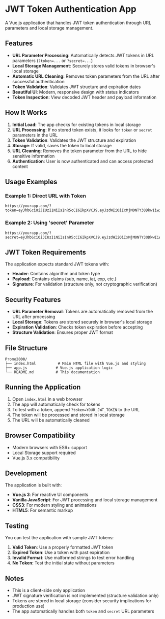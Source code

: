 # JWT Token Authentication App

A Vue.js application that handles JWT token authentication through URL parameters and local storage management.

## Features

- **URL Parameter Processing**: Automatically detects JWT tokens in URL parameters (`?token=...` or `?secret=...`)
- **Local Storage Management**: Securely stores valid tokens in browser's local storage
- **Automatic URL Cleaning**: Removes token parameters from the URL after successful authentication
- **Token Validation**: Validates JWT structure and expiration dates
- **Beautiful UI**: Modern, responsive design with status indicators
- **Token Inspection**: View decoded JWT header and payload information

## How It Works

1. **Initial Load**: The app checks for existing tokens in local storage
2. **URL Processing**: If no stored token exists, it looks for `token` or `secret` parameters in the URL
3. **Token Validation**: Validates the JWT structure and expiration
4. **Storage**: If valid, saves the token to local storage
5. **URL Cleaning**: Removes the token parameter from the URL to hide sensitive information
6. **Authentication**: User is now authenticated and can access protected content

## Usage Examples

### Example 1: Direct URL with Token
```
https://yourapp.com/?token=eyJhbGciOiJIUzI1NiIsInR5cCI6IkpXVCJ9.eyJzdWIiOiIxMjM0NTY3ODkwIiwibmFtZSI6IkpvaG4gRG9lIiwiaWF0IjoxNTE2MjM5MDIyfQ.SflKxwRJSMeKKF2QT4fwpMeJf36POk6yJV_adQssw5c
```

### Example 2: Using 'secret' Parameter
```
https://yourapp.com/?secret=eyJhbGciOiJIUzI1NiIsInR5cCI6IkpXVCJ9.eyJzdWIiOiIxMjM0NTY3ODkwIiwibmFtZSI6IkpvaG4gRG9lIiwiaWF0IjoxNTE2MjM5MDIyfQ.SflKxwRJSMeKKF2QT4fwpMeJf36POk6yJV_adQssw5c
```

## JWT Token Requirements

The application expects standard JWT tokens with:
- **Header**: Contains algorithm and token type
- **Payload**: Contains claims (sub, name, iat, exp, etc.)
- **Signature**: For validation (structure only, not cryptographic verification)

## Security Features

- **URL Parameter Removal**: Tokens are automatically removed from the URL after processing
- **Local Storage**: Tokens are stored securely in browser's local storage
- **Expiration Validation**: Checks token expiration before accepting
- **Structure Validation**: Ensures proper JWT format

## File Structure

```
Promo2000/
├── index.html          # Main HTML file with Vue.js and styling
├── app.js             # Vue.js application logic
└── README.md          # This documentation
```

## Running the Application

1. Open `index.html` in a web browser
2. The app will automatically check for tokens
3. To test with a token, append `?token=YOUR_JWT_TOKEN` to the URL
4. The token will be processed and stored in local storage
5. The URL will be automatically cleaned

## Browser Compatibility

- Modern browsers with ES6+ support
- Local Storage support required
- Vue.js 3.x compatibility

## Development

The application is built with:
- **Vue.js 3**: For reactive UI components
- **Vanilla JavaScript**: For JWT processing and local storage management
- **CSS3**: For modern styling and animations
- **HTML5**: For semantic markup

## Testing

You can test the application with sample JWT tokens:

1. **Valid Token**: Use a properly formatted JWT token
2. **Expired Token**: Use a token with past expiration
3. **Invalid Format**: Use malformed strings to test error handling
4. **No Token**: Test the initial state without parameters

## Notes

- This is a client-side only application
- JWT signature verification is not implemented (structure validation only)
- Tokens are stored in local storage (consider security implications for production use)
- The app automatically handles both `token` and `secret` URL parameters
